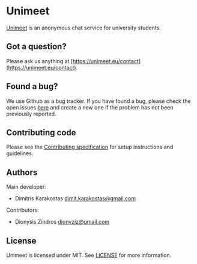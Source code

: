 Unimeet
=======

[Unimeet](https://unimeet.eu) is an anonymous chat service for university
students.

## Got a question?

Please ask us anything at
[https://unimeet.eu/contact](https://unimeet.eu/contact).

## Found a bug?

We use Github as a bug tracker. If you have found a bug, please check the open
issues [here](https://github.com/dimkarakostas/unimeet/issues) and create a new
one if the problem has not been previously reported.

## Contributing code

Please see the [Contributing specification](etc/spec/CONTRIBUTING.md) for setup
instructions and guidelines.

## Authors

Main developer:

* Dimitris Karakostas <dimit.karakostas@gmail.com>

Contributors:

* Dionysis Zindros <dionyziz@gmail.com>

## License

Unimeet is licensed under MIT. See [LICENSE](LICENSE) for more information.

